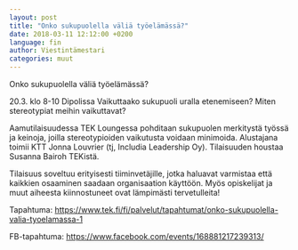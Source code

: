 ```yaml
---
layout: post
title: "Onko sukupuolella väliä työelämässä?"
date: 2018-03-11 12:12:00 +0200
language: fin
author: Viestintämestari
categories: muut 
---
```

Onko sukupuolella väliä työelämässä?

20.3. klo 8-10 Dipolissa
Vaikuttaako sukupuoli uralla etenemiseen? Miten stereotypiat meihin vaikuttavat?

Aamutilaisuudessa TEK Loungessa pohditaan sukupuolen merkitystä työssä ja keinoja, joilla stereotypioiden vaikutusta voidaan minimoida. Alustajana toimii KTT Jonna Louvrier (tj, Includia Leadership Oy). Tilaisuuden houstaa Susanna Bairoh TEKistä.

Tilaisuus soveltuu erityisesti tiiminvetäjille, jotka haluavat varmistaa että kaikkien osaaminen saadaan organisaation käyttöön. Myös opiskelijat ja muut aiheesta kiinnostuneet ovat lämpimästi tervetulleita!


Tapahtuma: <https://www.tek.fi/fi/palvelut/tapahtumat/onko-sukupuolella-valia-tyoelamassa-1>

FB-tapahtuma: <https://www.facebook.com/events/168881217239313/>